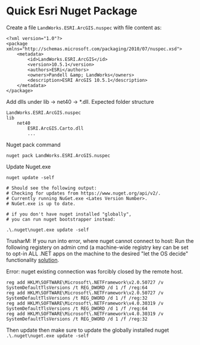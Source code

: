 # Quick Esri Nuget Package

Create a file `LandWorks.ESRI.ArcGIS.nuspec` with file content as:

```
<?xml version="1.0"?>
<package xmlns="http://schemas.microsoft.com/packaging/2010/07/nuspec.xsd">
    <metadata>
        <id>LandWorks.ESRI.ArcGIS</id>
        <version>10.5.1</version>
        <authors>ESRi</authors>
        <owners>Pandell &amp; LandWorks</owners>
        <description>ESRI ArcGIS 10.5.1</description>
    </metadata>
</package>
```


Add dlls under lib -> net40 -> *.dll. Expected folder structure
```
LandWorks.ESRI.ArcGIS.nuspec
lib
    net40
        ESRI.ArcGIS.Carto.dll
        ...
```

Nuget pack command
```
nuget pack LandWorks.ESRI.ArcGIS.nuspec
```

Update Nuget.exe
```
nuget update -self

# Should see the following output:
# Checking for updates from https://www.nuget.org/api/v2/.
# Currently running NuGet.exe <Lates Version Number>.
# NuGet.exe is up to date.

# if you don't have nuget installed "globally",
# you can run nuget bootstrapper instead:

.\.nuget\nuget.exe update -self

```

TrusharM: If you run into error, where nuget cannot connect to host: Run the following registery on admin cmd (a machine-wide registry key can be set to opt-in ALL .NET apps on the machine to the desired "let the OS decide" functionality [solution](https://github.com/NuGet/Home/issues/6837).

Error: nuget existing connection was forcibly closed by the remote host. 

```
reg add HKLM\SOFTWARE\Microsoft\.NETFramework\v2.0.50727 /v SystemDefaultTlsVersions /t REG_DWORD /d 1 /f /reg:64
reg add HKLM\SOFTWARE\Microsoft\.NETFramework\v2.0.50727 /v SystemDefaultTlsVersions /t REG_DWORD /d 1 /f /reg:32
reg add HKLM\SOFTWARE\Microsoft\.NETFramework\v4.0.30319 /v SystemDefaultTlsVersions /t REG_DWORD /d 1 /f /reg:64
reg add HKLM\SOFTWARE\Microsoft\.NETFramework\v4.0.30319 /v SystemDefaultTlsVersions /t REG_DWORD /d 1 /f /reg:32
```

Then update then make sure to update the globally installed nuget 
```.\.nuget\nuget.exe update -self```
